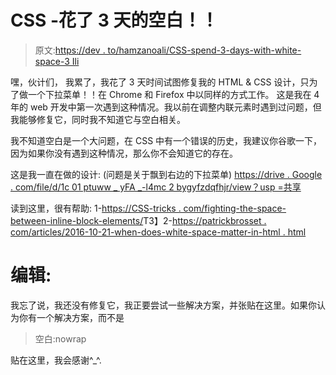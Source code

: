 # CSS -花了 3 天的空白！！

> 原文:[https://dev . to/hamzanoali/CSS-spend-3-days-with-white-space-3 Ili](https://dev.to/hamzanouali/css-spent-3-days-with-white-space-3ili)

嘿，伙计们，
我累了，我花了 3 天时间试图修复我的 HTML & CSS 设计，只为了做一个下拉菜单！！在 Chrome 和 Firefox 中以同样的方式工作。
这是我在 4 年的 web 开发中第一次遇到这种情况。我以前在调整内联元素时遇到过问题，但我能够修复它，同时我不知道它与空白相关。

我不知道空白是一个大问题，在 CSS 中有一个错误的历史，我建议你谷歌一下，因为如果你没有遇到这种情况，那么你不会知道它的存在。

这是我一直在做的设计:
(问题是关于飘到右边的下拉菜单)
[https://drive . Google . com/file/d/1c 01 ptuww _ yFA _-l4mc 2 bygyfzdqfhjr/view？usp =共享](https://drive.google.com/file/d/1c01pTVUWW_yFA_-L4mC2BYGYFZdqFhJR/view?usp=sharing)

读到这里，很有帮助:
1-[https://CSS-tricks . com/fighting-the-space-between-inline-block-elements/](https://css-tricks.com/fighting-the-space-between-inline-block-elements/)T3】2-[https://patrickbrosset . com/articles/2016-10-21-when-does-white-space-matter-in-html . html](https://patrickbrosset.com/articles/2016-10-21-when-does-white-space-matter-in-HTML.html)

# [](#edit)编辑:

我忘了说，我还没有修复它，我正要尝试一些解决方案，并张贴在这里。如果你认为你有一个解决方案，而不是

> 空白:nowrap

贴在这里，我会感谢^_^.